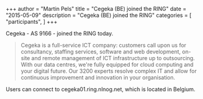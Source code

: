 +++
author = "Martin Pels"
title = "Cegeka (BE) joined the RING"
date = "2015-05-09"
description = "Cegeka (BE) joined the RING"
categories = [
    "participants",
]
+++

Cegeka - AS 9166 - joined the RING today.

> Cegeka is a full-service ICT company: customers call upon us for consultancy, staffing services, software and web development, on-site and remote management of ICT infrastructure up to outsourcing. With our data centres, we're fully equipped for cloud computing and your digital future. Our 3200 experts resolve complex IT and allow for continuous improvement and innovation in your organisation.

Users can connect to cegeka01.ring.nlnog.net, which is located in Belgium.


